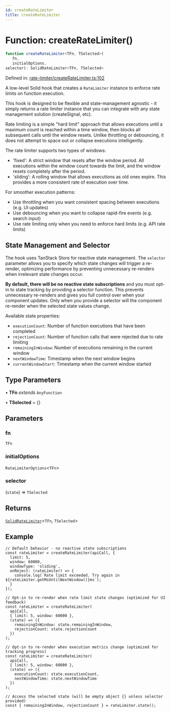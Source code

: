 ```yaml
---
id: createRateLimiter
title: createRateLimiter
---
```


<!-- DO NOT EDIT: this page is autogenerated from the type comments -->

# Function: createRateLimiter()

```ts
function createRateLimiter<TFn, TSelected>(
   fn, 
   initialOptions, 
selector): SolidRateLimiter<TFn, TSelected>
```

Defined in: [rate-limiter/createRateLimiter.ts:102](https://github.com/TanStack/pacer/blob/main/packages/solid-pacer/src/rate-limiter/createRateLimiter.ts#L102)

A low-level Solid hook that creates a `RateLimiter` instance to enforce rate limits on function execution.

This hook is designed to be flexible and state-management agnostic - it simply returns a rate limiter instance that
you can integrate with any state management solution (createSignal, etc).

Rate limiting is a simple "hard limit" approach that allows executions until a maximum count is reached within
a time window, then blocks all subsequent calls until the window resets. Unlike throttling or debouncing,
it does not attempt to space out or collapse executions intelligently.

The rate limiter supports two types of windows:
- 'fixed': A strict window that resets after the window period. All executions within the window count
  towards the limit, and the window resets completely after the period.
- 'sliding': A rolling window that allows executions as old ones expire. This provides a more
  consistent rate of execution over time.

For smoother execution patterns:
- Use throttling when you want consistent spacing between executions (e.g. UI updates)
- Use debouncing when you want to collapse rapid-fire events (e.g. search input)
- Use rate limiting only when you need to enforce hard limits (e.g. API rate limits)

## State Management and Selector

The hook uses TanStack Store for reactive state management. The `selector` parameter allows you
to specify which state changes will trigger a re-render, optimizing performance by preventing
unnecessary re-renders when irrelevant state changes occur.

**By default, there will be no reactive state subscriptions** and you must opt-in to state
tracking by providing a selector function. This prevents unnecessary re-renders and gives you
full control over when your component updates. Only when you provide a selector will the
component re-render when the selected state values change.

Available state properties:
- `executionCount`: Number of function executions that have been completed
- `rejectionCount`: Number of function calls that were rejected due to rate limiting
- `remainingInWindow`: Number of executions remaining in the current window
- `nextWindowTime`: Timestamp when the next window begins
- `currentWindowStart`: Timestamp when the current window started

## Type Parameters

• **TFn** *extends* `AnyFunction`

• **TSelected** = \{\}

## Parameters

### fn

`TFn`

### initialOptions

`RateLimiterOptions`\<`TFn`\>

### selector

(`state`) => `TSelected`

## Returns

[`SolidRateLimiter`](../../interfaces/solidratelimiter.md)\<`TFn`, `TSelected`\>

## Example

```tsx
// Default behavior - no reactive state subscriptions
const rateLimiter = createRateLimiter(apiCall, {
  limit: 5,
  window: 60000,
  windowType: 'sliding',
  onReject: (rateLimiter) => {
    console.log(`Rate limit exceeded. Try again in ${rateLimiter.getMsUntilNextWindow()}ms`);
  }
});

// Opt-in to re-render when rate limit state changes (optimized for UI feedback)
const rateLimiter = createRateLimiter(
  apiCall,
  { limit: 5, window: 60000 },
  (state) => ({
    remainingInWindow: state.remainingInWindow,
    rejectionCount: state.rejectionCount
  })
);

// Opt-in to re-render when execution metrics change (optimized for tracking progress)
const rateLimiter = createRateLimiter(
  apiCall,
  { limit: 5, window: 60000 },
  (state) => ({
    executionCount: state.executionCount,
    nextWindowTime: state.nextWindowTime
  })
);

// Access the selected state (will be empty object {} unless selector provided)
const { remainingInWindow, rejectionCount } = rateLimiter.state();
```
